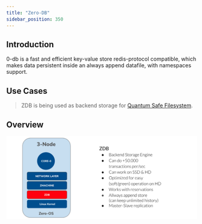 ```yaml
---
title: "Zero-DB"
sidebar_position: 350
---
```






## Introduction

0-db is a fast and efficient key-value store redis-protocol compatible, which makes data persistent inside an always append datafile, with namespaces support.

## Use Cases

> ZDB is being used as backend storage for [Quantum Safe Filesystem](./qsfs.md).

## Overview

![](./img/zdb_arch.jpg)
